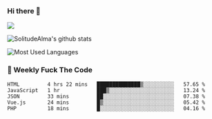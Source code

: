 ### Hi there 👋

<p>
  <a href="https://count.getloli.com/"><img src="https://count.getloli.com/get/@:solitudealma"></a>
</p>

![SolitudeAlma's github stats](https://github-readme-stats.vercel.app/api?username=solitudealma&show_icons=true&theme=radical)

![Most Used Languages](https://github-readme-stats.vercel.app/api/top-langs/?username=solitudealma&layout=compact&hide_border=true&theme=dark)
<!-- ![visitors](https://visitor-badge.glitch.me/badge?page_id=solitudealma.solitudealma.id) -->


### :dart: Weekly Fuck The Code

<!--START_SECTION:waka-->
```text
HTML         4 hrs 22 mins   ██████████████▒░░░░░░░░░░   57.65 % 
JavaScript   1 hr            ███▒░░░░░░░░░░░░░░░░░░░░░   13.24 % 
JSON         33 mins         ██░░░░░░░░░░░░░░░░░░░░░░░   07.38 % 
Vue.js       24 mins         █▒░░░░░░░░░░░░░░░░░░░░░░░   05.42 % 
PHP          18 mins         █░░░░░░░░░░░░░░░░░░░░░░░░   04.16 % 
```
<!--END_SECTION:waka-->
